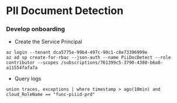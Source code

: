 # PII Document Detection

### Develop onboarding
* Create the Service Principal
```
az login --tenant dca5775e-99b4-497c-90c1-c8e73396999e
az ad sp create-for-rbac --json-auth --name PiiDocDetect --role contributor --scopes /subscriptions/761399c5-3790-4380-b6a8-a11554fafa7a
```
* Query logs
```
union traces, exceptions | where timestamp > ago(10min) and cloud_RoleName == "func-piiid-prd"
```
